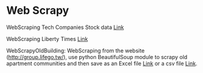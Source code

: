 # Web Scrapy
WebScraping Tech Companies Stock data
[Link](./webScrapingTechCompany.py)

WebScraping Liberty Times
[Link](./webScarpyLtnNews.ipynb)

WebScrapyOldBuilding: WebScraping from the website (http://group.lifego.tw/), use python BeautifulSoup module to scrapy old apartment communities and then save as an Excel file [Link](./webScrapyOldBuildingXlsx.py) or a csv file [Link](./webScrapyOldBuildingCsv.py).